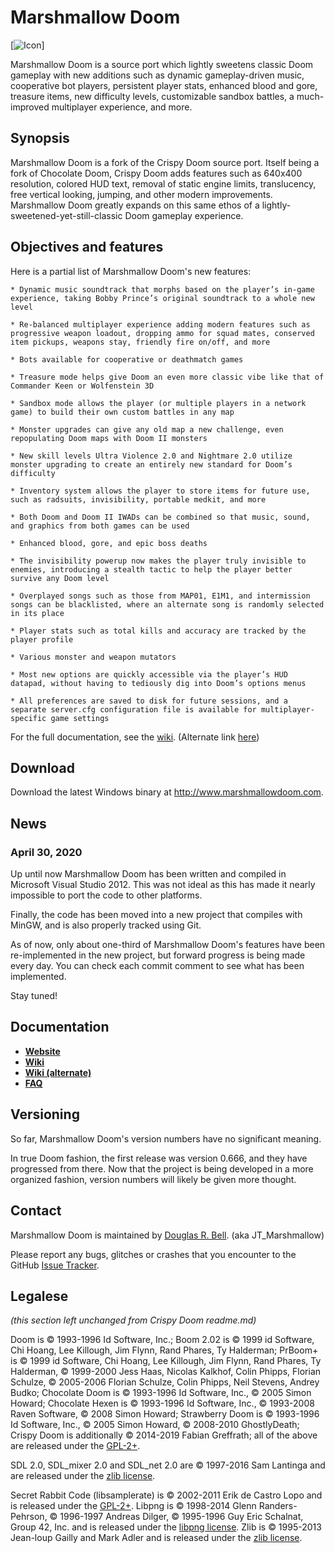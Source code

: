 # Marshmallow Doom

[![Icon](https://www.chocolate-doom.org/wiki/images/thumb/c/c9/Marshmallows.jpg/300px-Marshmallows.jpg)]

Marshmallow Doom is a source port which lightly sweetens classic Doom gameplay with new additions such as dynamic gameplay-driven music, cooperative bot players, persistent player stats, enhanced blood and gore, treasure items, new difficulty levels, customizable sandbox battles, a much-improved multiplayer experience, and more.

## Synopsis

Marshmallow Doom is a fork of the Crispy Doom source port. Itself being a fork of Chocolate Doom, Crispy Doom adds features such as 640x400 resolution, colored HUD text, removal of static engine limits, translucency, free vertical looking, jumping, and other modern improvements.  Marshmallow Doom greatly expands on this same ethos of a lightly-sweetened-yet-still-classic Doom gameplay experience.

## Objectives and features

Here is a partial list of Marshmallow Doom's new features:

    * Dynamic music soundtrack that morphs based on the player’s in-game experience, taking Bobby Prince’s original soundtrack to a whole new level
    
    * Re-balanced multiplayer experience adding modern features such as progressive weapon loadout, dropping ammo for squad mates, conserved item pickups, weapons stay, friendly fire on/off, and more
    
    * Bots available for cooperative or deathmatch games
    
    * Treasure mode helps give Doom an even more classic vibe like that of Commander Keen or Wolfenstein 3D
    
    * Sandbox mode allows the player (or multiple players in a network game) to build their own custom battles in any map
    
    * Monster upgrades can give any old map a new challenge, even repopulating Doom maps with Doom II monsters
    
    * New skill levels Ultra Violence 2.0 and Nightmare 2.0 utilize monster upgrading to create an entirely new standard for Doom’s difficulty
    
    * Inventory system allows the player to store items for future use, such as radsuits, invisibility, portable medkit, and more
    
    * Both Doom and Doom II IWADs can be combined so that music, sound, and graphics from both games can be used
    
    * Enhanced blood, gore, and epic boss deaths
    
    * The invisibility powerup now makes the player truly invisible to enemies, introducing a stealth tactic to help the player better survive any Doom level
    
    * Overplayed songs such as those from MAP01, E1M1, and intermission songs can be blacklisted, where an alternate song is randomly selected in its place
    
    * Player stats such as total kills and accuracy are tracked by the player profile
    
    * Various monster and weapon mutators
    
    * Most new options are quickly accessible via the player’s HUD datapad, without having to tediously dig into Doom’s options menus
    
    * All preferences are saved to disk for future sessions, and a separate server.cfg configuration file is available for multiplayer-specific game settings
    
For the full documentation, see the [wiki](https://www.chocolate-doom.org/wiki/index.php/Marshmallow_Doom).  (Alternate link [here](https://doomwiki.org/wiki/Marshmallow_Doom))

## Download

Download the latest Windows binary at http://www.marshmallowdoom.com.

## News

### April 30, 2020

Up until now Marshmallow Doom has been written and compiled in Microsoft Visual Studio 2012.  This was not ideal as this has made it nearly impossible to port the code to other platforms.  

Finally, the code has been moved into a new project that compiles with MinGW, and is also properly tracked using Git.  

As of now, only about one-third of Marshmallow Doom's features have been re-implemented in the new project, but forward progress is being made every day.  You can check each commit comment to see what has been implemented.

Stay tuned!

## Documentation

 * **[Website](http://www.marshmallowdoom.com)**
 * **[Wiki](https://www.chocolate-doom.org/wiki/index.php/Marshmallow_Doom)**
 * **[Wiki (alternate)](https://doomwiki.org/wiki/Marshmallow_Doom)**
 * **[FAQ](http://marshmallowdoom.com/marshmallow-wp/faq/)**

## Versioning

So far, Marshmallow Doom's version numbers have no significant meaning.  

In true Doom fashion, the first release was version 0.666, and they have progressed from there.  Now that the project is being developed in a more organized fashion, version numbers will likely be given more thought.

## Contact

Marshmallow Doom is maintained by [Douglas R. Bell](mailto:drbelljazz@removethisgmail.com). (aka JT_Marshmallow)

Please report any bugs, glitches or crashes that you encounter to the GitHub [Issue Tracker](https://github.com/drbelljazz/marshmallow-doom/issues).

## Legalese

_(this section left unchanged from Crispy Doom readme.md)_

Doom is © 1993-1996 Id Software, Inc.; 
Boom 2.02 is © 1999 id Software, Chi Hoang, Lee Killough, Jim Flynn, Rand Phares, Ty Halderman;
PrBoom+ is © 1999 id Software, Chi Hoang, Lee Killough, Jim Flynn, Rand Phares, Ty Halderman,
© 1999-2000 Jess Haas, Nicolas Kalkhof, Colin Phipps, Florian Schulze,
© 2005-2006 Florian Schulze, Colin Phipps, Neil Stevens, Andrey Budko;
Chocolate Doom is © 1993-1996 Id Software, Inc., © 2005 Simon Howard; 
Chocolate Hexen is © 1993-1996 Id Software, Inc., © 1993-2008 Raven Software, © 2008 Simon Howard;
Strawberry Doom is © 1993-1996 Id Software, Inc., © 2005 Simon Howard, © 2008-2010 GhostlyDeath; 
Crispy Doom is additionally © 2014-2019 Fabian Greffrath;
all of the above are released under the [GPL-2+](https://www.gnu.org/licenses/gpl-2.0.html).

SDL 2.0, SDL_mixer 2.0 and SDL_net 2.0 are © 1997-2016 Sam Lantinga and are released under the [zlib license](http://www.gzip.org/zlib/zlib_license.html).

Secret Rabbit Code (libsamplerate) is © 2002-2011 Erik de Castro Lopo and is released under the [GPL-2+](http://www.gnu.org/licenses/gpl-2.0.html).
Libpng is © 1998-2014 Glenn Randers-Pehrson, © 1996-1997 Andreas Dilger, © 1995-1996 Guy Eric Schalnat, Group 42, Inc. and is released under the [libpng license](http://www.libpng.org/pub/png/src/libpng-LICENSE.txt).
Zlib is © 1995-2013 Jean-loup Gailly and Mark Adler and is released under the [zlib license](http://www.zlib.net/zlib_license.html).
